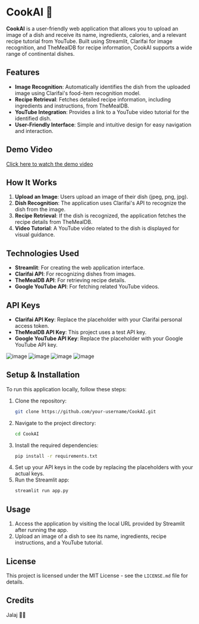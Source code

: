 
# CookAI 🍳

**CookAI** is a user-friendly web application that allows you to upload an image of a dish and receive its name, ingredients, calories, and a relevant recipe tutorial from YouTube. Built using Streamlit, Clarifai for image recognition, and TheMealDB for recipe information, CookAI supports a wide range of continental dishes.

## Features
- **Image Recognition**: Automatically identifies the dish from the uploaded image using Clarifai's food-item recognition model.
- **Recipe Retrieval**: Fetches detailed recipe information, including ingredients and instructions, from TheMealDB.
- **YouTube Integration**: Provides a link to a YouTube video tutorial for the identified dish.
- **User-Friendly Interface**: Simple and intuitive design for easy navigation and interaction.

## Demo Video
[Click here to watch the demo video](https://drive.google.com/file/d/1YASp6Wcij33Gp3hny6zTHte46K8SNt3w/view?usp=sharing)

## How It Works
1. **Upload an Image**: Users upload an image of their dish (jpeg, png, jpg).
2. **Dish Recognition**: The application uses Clarifai's API to recognize the dish from the image.
3. **Recipe Retrieval**: If the dish is recognized, the application fetches the recipe details from TheMealDB.
4. **Video Tutorial**: A YouTube video related to the dish is displayed for visual guidance.

## Technologies Used
- **Streamlit**: For creating the web application interface.
- **Clarifai API**: For recognizing dishes from images.
- **TheMealDB API**: For retrieving recipe details.
- **Google YouTube API**: For fetching related YouTube videos.

## API Keys
- **Clarifai API Key**: Replace the placeholder with your Clarifai personal access token.
- **TheMealDB API Key**: This project uses a test API key.
- **Google YouTube API Key**: Replace the placeholder with your Google YouTube API key.

![image](https://github.com/user-attachments/assets/9febc4a6-3d59-40a1-b175-f01656e4cee9)
![image](https://github.com/user-attachments/assets/c7c2fdb9-2187-4b7e-8ead-2da1ebbab5c7)
![image](https://github.com/user-attachments/assets/748eb667-26ed-4143-9706-10c9bd97cd70)
![image](https://github.com/user-attachments/assets/acad7d17-af2e-4e52-908d-62b69b035e7c)





## Setup & Installation
To run this application locally, follow these steps:

1. Clone the repository:
   ```bash
   git clone https://github.com/your-username/CookAI.git
   ```
2. Navigate to the project directory:
   ```bash
   cd CookAI
   ```
3. Install the required dependencies:
   ```bash
   pip install -r requirements.txt
   ```
4. Set up your API keys in the code by replacing the placeholders with your actual keys.
5. Run the Streamlit app:
   ```bash
   streamlit run app.py
   ```

## Usage
1. Access the application by visiting the local URL provided by Streamlit after running the app.
2. Upload an image of a dish to see its name, ingredients, recipe instructions, and a YouTube tutorial.

## License
This project is licensed under the MIT License - see the `LICENSE.md` file for details.

## Credits
 Jalaj 👨‍🍳
